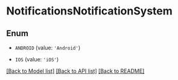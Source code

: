 # NotificationsNotificationSystem


## Enum

* `ANDROID` (value: `'Android'`)

* `IOS` (value: `'iOS'`)

[[Back to Model list]](../README.md#documentation-for-models) [[Back to API list]](../README.md#documentation-for-api-endpoints) [[Back to README]](../README.md)


